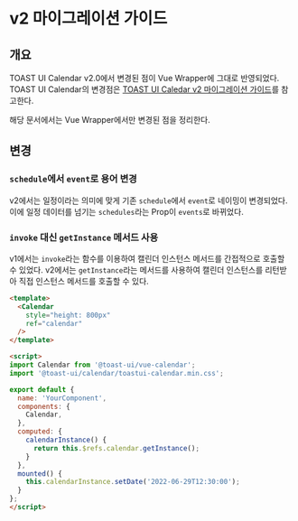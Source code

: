 # v2 마이그레이션 가이드

## 개요

TOAST UI Calendar v2.0에서 변경된 점이 Vue Wrapper에 그대로 반영되었다. TOAST UI Calendar의 변경점은 [TOAST UI Caledar v2 마이그레이션 가이드](/apps/calendar/docs/ko/guide/migration-guide-v2.md)를 참고한다.

해당 문서에서는 Vue Wrapper에서만 변경된 점을 정리한다.

## 변경

### `schedule`에서 `event`로 용어 변경

v2에서는 일정이라는 의미에 맞게 기존 `schedule`에서 `event`로 네이밍이 변경되었다. 이에 일정
데이터를 넘기는 `schedules`라는 Prop이 `events`로 바뀌었다.

### `invoke` 대신 `getInstance` 메서드 사용

v1에서는 `invoke`라는 함수를 이용하여 캘린더 인스턴스 메서드를 간접적으로 호출할 수 있었다. v2에서는 `getInstance`라는 메서드를 사용하여 캘린더 인스턴스를 리턴받아 직접 인스턴스 메서드를 호출할 수 있다.

```html
<template>
  <Calendar
    style="height: 800px"
    ref="calendar"
  />
</template>

<script>
import Calendar from '@toast-ui/vue-calendar';
import '@toast-ui/calendar/toastui-calendar.min.css';

export default {
  name: 'YourComponent',
  components: {
    Calendar,
  },
  computed: {
    calendarInstance() {
      return this.$refs.calendar.getInstance();
    }
  },
  mounted() {
    this.calendarInstance.setDate('2022-06-29T12:30:00');
  }
};
</script>
```